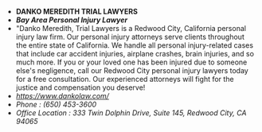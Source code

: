 - **DANKO MEREDITH TRIAL LAWYERS**
- _**Bay Area Personal Injury Lawyer**_
- "Danko Meredith, Trial Lawyers is a Redwood City, California personal injury law firm. Our personal injury attorneys serve clients throughout the entire state of California. We handle all personal injury-related cases that include car accident injuries, airplane crashes, brain injuries, and so much more. If you or your loved one has been injured due to someone else's negligence, call our Redwood City personal injury lawyers today for a free consultation. Our experienced attorneys will fight for the justice and compensation you deserve!
- _https://www.dankolaw.com/_
- _Phone : (650) 453-3600_
- _Office Location : 333 Twin Dolphin Drive, Suite 145, Redwood City, CA 94065_

<!---
dankomeredith24/dankomeredith24 is a ✨ special ✨ repository because its `README.md` (this file) appears on your GitHub profile.
You can click the Preview link to take a look at your changes.
--->
